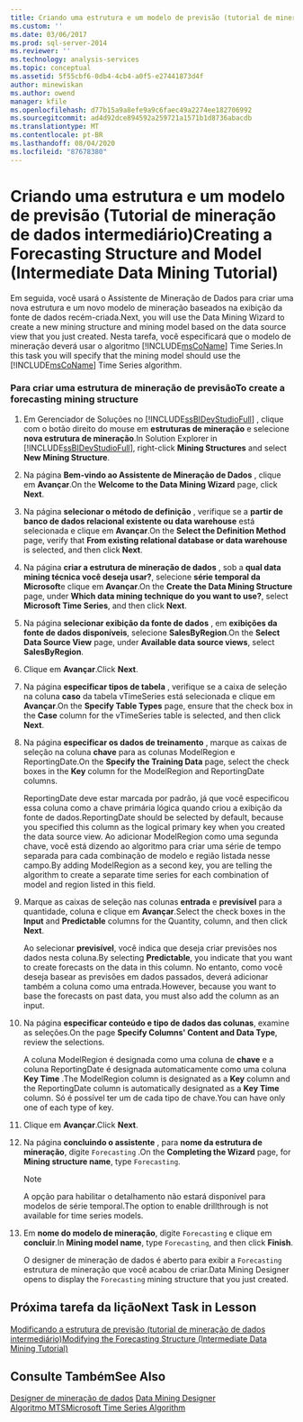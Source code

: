 ```yaml
---
title: Criando uma estrutura e um modelo de previsão (tutorial de mineração de dados intermediário) | Microsoft Docs
ms.custom: ''
ms.date: 03/06/2017
ms.prod: sql-server-2014
ms.reviewer: ''
ms.technology: analysis-services
ms.topic: conceptual
ms.assetid: 5f55cbf6-0db4-4cb4-a0f5-e27441873d4f
author: minewiskan
ms.author: owend
manager: kfile
ms.openlocfilehash: d77b15a9a8efe9a9c6faec49a2274ee182706992
ms.sourcegitcommit: ad4d92dce894592a259721a1571b1d8736abacdb
ms.translationtype: MT
ms.contentlocale: pt-BR
ms.lasthandoff: 08/04/2020
ms.locfileid: "87678380"
---
```

# <a name="creating-a-forecasting-structure-and-model-intermediate-data-mining-tutorial"></a><span data-ttu-id="144e3-102">Criando uma estrutura e um modelo de previsão (Tutorial de mineração de dados intermediário)</span><span class="sxs-lookup"><span data-stu-id="144e3-102">Creating a Forecasting Structure and Model (Intermediate Data Mining Tutorial)</span></span>
  <span data-ttu-id="144e3-103">Em seguida, você usará o Assistente de Mineração de Dados para criar uma nova estrutura e um novo modelo de mineração baseados na exibição da fonte de dados recém-criada.</span><span class="sxs-lookup"><span data-stu-id="144e3-103">Next, you will use the Data Mining Wizard to create a new mining structure and mining model based on the data source view that you just created.</span></span> <span data-ttu-id="144e3-104">Nesta tarefa, você especificará que o modelo de mineração deverá usar o algoritmo [!INCLUDE[msCoName](../includes/msconame-md.md)] Time Series.</span><span class="sxs-lookup"><span data-stu-id="144e3-104">In this task you will specify that the mining model should use the [!INCLUDE[msCoName](../includes/msconame-md.md)] Time Series algorithm.</span></span>  
  
### <a name="to-create-a-forecasting-mining-structure"></a><span data-ttu-id="144e3-105">Para criar uma estrutura de mineração de previsão</span><span class="sxs-lookup"><span data-stu-id="144e3-105">To create a forecasting mining structure</span></span>  
  
1.  <span data-ttu-id="144e3-106">Em Gerenciador de Soluções no [!INCLUDE[ssBIDevStudioFull](../includes/ssbidevstudiofull-md.md)] , clique com o botão direito do mouse em **estruturas de mineração** e selecione **nova estrutura de mineração**.</span><span class="sxs-lookup"><span data-stu-id="144e3-106">In Solution Explorer in [!INCLUDE[ssBIDevStudioFull](../includes/ssbidevstudiofull-md.md)], right-click **Mining Structures** and select **New Mining Structure**.</span></span>  
  
2.  <span data-ttu-id="144e3-107">Na página **Bem-vindo ao Assistente de Mineração de Dados** , clique em **Avançar**.</span><span class="sxs-lookup"><span data-stu-id="144e3-107">On the **Welcome to the Data Mining Wizard** page, click **Next**.</span></span>  
  
3.  <span data-ttu-id="144e3-108">Na página **selecionar o método de definição** , verifique se a **partir de banco de dados relacional existente ou data warehouse** está selecionada e clique em **Avançar**.</span><span class="sxs-lookup"><span data-stu-id="144e3-108">On the **Select the Definition Method** page, verify that **From existing relational database or data warehouse** is selected, and then click **Next**.</span></span>  
  
4.  <span data-ttu-id="144e3-109">Na página **criar a estrutura de mineração de dados** , sob a **qual data mining técnica você deseja usar?**, selecione **série temporal da Microsoft**e clique em **Avançar**.</span><span class="sxs-lookup"><span data-stu-id="144e3-109">On the **Create the Data Mining Structure** page, under **Which data mining technique do you want to use?**, select **Microsoft Time Series**, and then click **Next**.</span></span>  
  
5.  <span data-ttu-id="144e3-110">Na página **selecionar exibição da fonte de dados** , em **exibições da fonte de dados disponíveis**, selecione **SalesByRegion**.</span><span class="sxs-lookup"><span data-stu-id="144e3-110">On the **Select Data Source View** page, under **Available data source views**, select **SalesByRegion**.</span></span>  
  
6.  <span data-ttu-id="144e3-111">Clique em **Avançar**.</span><span class="sxs-lookup"><span data-stu-id="144e3-111">Click **Next**.</span></span>  
  
7.  <span data-ttu-id="144e3-112">Na página **especificar tipos de tabela** , verifique se a caixa de seleção na coluna **caso** da tabela vTimeSeries está selecionada e clique em **Avançar**.</span><span class="sxs-lookup"><span data-stu-id="144e3-112">On the **Specify Table Types** page, ensure that the check box in the **Case** column for the vTimeSeries table is selected, and then click **Next**.</span></span>  
  
8.  <span data-ttu-id="144e3-113">Na página **especificar os dados de treinamento** , marque as caixas de seleção na coluna **chave** para as colunas ModelRegion e ReportingDate.</span><span class="sxs-lookup"><span data-stu-id="144e3-113">On the **Specify the Training Data** page, select the check boxes in the **Key** column for the ModelRegion and ReportingDate columns.</span></span>  
  
     <span data-ttu-id="144e3-114">ReportingDate deve estar marcada por padrão, já que você especificou essa coluna como a chave primária lógica quando criou a exibição da fonte de dados.</span><span class="sxs-lookup"><span data-stu-id="144e3-114">ReportingDate should be selected by default, because you specified this column as the logical primary key when you created the data source view.</span></span> <span data-ttu-id="144e3-115">Ao adicionar ModelRegion como uma segunda chave, você está dizendo ao algoritmo para criar uma série de tempo separada para cada combinação de modelo e região listada nesse campo.</span><span class="sxs-lookup"><span data-stu-id="144e3-115">By adding ModelRegion as a second key, you are telling the algorithm to create a separate time series for each combination of model and region listed in this field.</span></span>  
  
9. <span data-ttu-id="144e3-116">Marque as caixas de seleção nas colunas **entrada** e **previsível** para a quantidade, coluna e clique em **Avançar**.</span><span class="sxs-lookup"><span data-stu-id="144e3-116">Select the check boxes in the **Input** and **Predictable** columns for the Quantity, column, and then click **Next**.</span></span>  
  
     <span data-ttu-id="144e3-117">Ao selecionar **previsível**, você indica que deseja criar previsões nos dados nesta coluna.</span><span class="sxs-lookup"><span data-stu-id="144e3-117">By selecting **Predictable**, you indicate that you want to create forecasts on the data in this column.</span></span> <span data-ttu-id="144e3-118">No entanto, como você deseja basear as previsões em dados passados, deverá adicionar também a coluna como uma entrada.</span><span class="sxs-lookup"><span data-stu-id="144e3-118">However, because you want to base the forecasts on past data, you must also add the column as an input.</span></span>  
  
10. <span data-ttu-id="144e3-119">Na página **especificar conteúdo e tipo de dados das colunas**, examine as seleções.</span><span class="sxs-lookup"><span data-stu-id="144e3-119">On the page **Specify Columns' Content and Data Type**, review the selections.</span></span>  
  
     <span data-ttu-id="144e3-120">A coluna ModelRegion é designada como uma coluna de **chave** e a coluna ReportingDate é designada automaticamente como uma coluna **Key Time** .</span><span class="sxs-lookup"><span data-stu-id="144e3-120">The ModelRegion column is designated as a **Key** column and the ReportingDate column is automatically designated as a **Key Time** column.</span></span> <span data-ttu-id="144e3-121">Só é possível ter um de cada tipo de chave.</span><span class="sxs-lookup"><span data-stu-id="144e3-121">You can have only one of each type of key.</span></span>  
  
11. <span data-ttu-id="144e3-122">Clique em **Avançar**.</span><span class="sxs-lookup"><span data-stu-id="144e3-122">Click **Next**.</span></span>  
  
12. <span data-ttu-id="144e3-123">Na página **concluindo o assistente** , para **nome da estrutura de mineração**, digite `Forecasting` .</span><span class="sxs-lookup"><span data-stu-id="144e3-123">On the **Completing the Wizard** page, for **Mining structure name**, type `Forecasting`.</span></span>  
  
    > [!NOTE]  
    >  <span data-ttu-id="144e3-124">A opção para habilitar o detalhamento não estará disponível para modelos de série temporal.</span><span class="sxs-lookup"><span data-stu-id="144e3-124">The option to enable drillthrough is not available for time series models.</span></span>  
  
13. <span data-ttu-id="144e3-125">Em **nome do modelo de mineração**, digite `Forecasting` e clique em **concluir**.</span><span class="sxs-lookup"><span data-stu-id="144e3-125">In **Mining model name**, type `Forecasting`, and then click **Finish**.</span></span>  
  
     <span data-ttu-id="144e3-126">O designer de mineração de dados é aberto para exibir a `Forecasting` estrutura de mineração que você acabou de criar.</span><span class="sxs-lookup"><span data-stu-id="144e3-126">Data Mining Designer opens to display the `Forecasting` mining structure that you just created.</span></span>  
  
## <a name="next-task-in-lesson"></a><span data-ttu-id="144e3-127">Próxima tarefa da lição</span><span class="sxs-lookup"><span data-stu-id="144e3-127">Next Task in Lesson</span></span>  
 [<span data-ttu-id="144e3-128">Modificando a estrutura de previsão &#40;tutorial de mineração de dados intermediário&#41;</span><span class="sxs-lookup"><span data-stu-id="144e3-128">Modifying the Forecasting Structure &#40;Intermediate Data Mining Tutorial&#41;</span></span>](../../2014/tutorials/modifying-the-forecasting-structure-intermediate-data-mining-tutorial.md)  
  
## <a name="see-also"></a><span data-ttu-id="144e3-129">Consulte Também</span><span class="sxs-lookup"><span data-stu-id="144e3-129">See Also</span></span>  
 <span data-ttu-id="144e3-130">[Designer de mineração de dados](../../2014/analysis-services/data-mining/data-mining-designer.md) </span><span class="sxs-lookup"><span data-stu-id="144e3-130">[Data Mining Designer](../../2014/analysis-services/data-mining/data-mining-designer.md) </span></span>  
 [<span data-ttu-id="144e3-131">Algoritmo MTS</span><span class="sxs-lookup"><span data-stu-id="144e3-131">Microsoft Time Series Algorithm</span></span>](../../2014/analysis-services/data-mining/microsoft-time-series-algorithm.md)  
  
  
